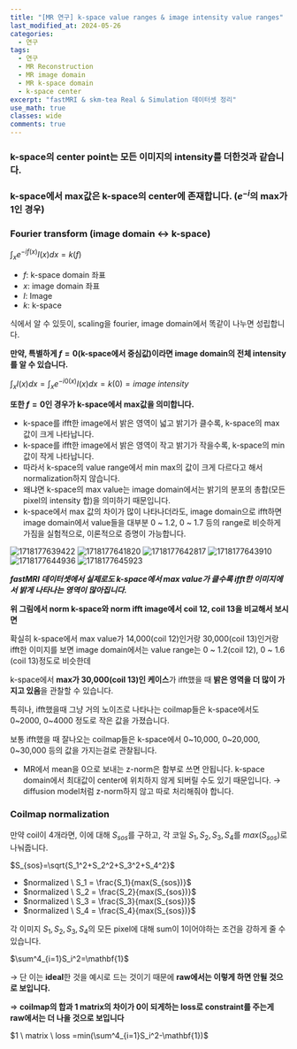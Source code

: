 ```yaml
---
title: "[MR 연구] k-space value ranges & image intensity value ranges"
last_modified_at: 2024-05-26
categories:
  - 연구
tags:
  - 연구
  - MR Reconstruction
  - MR image domain
  - MR k-space domain
  - k-space center
excerpt: "fastMRI & skm-tea Real & Simulation 데이터셋 정리"
use_math: true
classes: wide
comments: true
---
```


### k-space의 center point는 모든 이미지의 intensity를 더한것과 같습니다.

### k-space에서 max값은 k-space의 center에 존재합니다. $(e^{-i}$의 max가 1인 경우)

### Fourier transform (image domain ↔ k-space)

$\int_xe^{-if(x)}I(x)dx =k(f)$

- $f$: k-space domain 좌표
- $x$: image domain 좌표
- $I$: Image
- $k$: k-space

식에서 알 수 있듯이, scaling을 fourier, image domain에서 똑같이 나누면 성립합니다.

**만약, 특별하게 $f=0$(k-space에서 중심값)이라면 image domain의 전체 intensity를 알 수 있습니다.**

$\int_xI(x)dx=\int_xe^{-i0(x)}I(x)dx =k(0)=image \ intensity$

**또한 $f=0$인 경우가 k-space에서 max값을 의미합니다.**

- k-space를 ifft한 image에서 밝은 영역이 넓고 밝기가 클수록, k-space의 max 값이 크게 나타납니다.
- k-space를 ifft한 image에서 밝은 영역이 작고 밝기가 작을수록, k-space의 min 값이 작게 나타납니다.
- 따라서 k-space의 value range에서 min max의 값이 크게 다르다고 해서 normalization하지 않습니다.
- 왜냐면 k-space의 max value는 image domain에서는 밝기의 분포의 총합(모든 pixel의 intensity 합)을 의미하기 때문입니다.
- k-space에서 max 값의 차이가 많이 나타나더라도, image domain으로 ifft하면 image domain에서 value들을 대부분 0 ~ 1.2, 0 ~ 1.7 등의 range로 비슷하게 가짐을 실험적으로, 이론적으로 증명이 가능합니다.

![1718177639422](https://github.com/sandokim/sandokim.github.io/assets/74639652/d5a48b90-9993-4d87-8552-ff15424385bc)
![1718177641820](https://github.com/sandokim/sandokim.github.io/assets/74639652/a2da711e-6096-483f-ac0f-a272996ad976)
![1718177642817](https://github.com/sandokim/sandokim.github.io/assets/74639652/fc2aa2ca-53e1-457e-a2ed-b4a16d8c1753)
![1718177643910](https://github.com/sandokim/sandokim.github.io/assets/74639652/5048d675-5054-4e5b-b1ac-37f8071493cf)
![1718177644936](https://github.com/sandokim/sandokim.github.io/assets/74639652/4f4bbe16-a026-4a8a-a821-ac4d1197a9ec)
![1718177645923](https://github.com/sandokim/sandokim.github.io/assets/74639652/85f9d46c-1ed0-44f0-92af-3ab065fa03dd)

***fastMRI 데이터셋에서 실제로도 k-space에서 max value가 클수록 ifft한 이미지에서 밝게 나타나는 영역이 많아집니다.***

**위 그림에서 norm k-space와 norm ifft image에서 coil 12, coil 13을 비교해서 보시면**

확실히 k-space에서 max value가 14,000(coil 12)인거랑 30,000(coil 13)인거랑 ifft한 이미지를 보면 image domain에서는 value range는 0 ~ 1.2(coil 12), 0 ~ 1.6 (coil 13)정도로 비슷한데

k-space에서 **max가 30,000(coil 13)인 케이스**가 ifft했을 때 **밝은 영역을 더 많이 가지고 있음**을 관찰할 수 있습니다.

특히나, ifft했을때 그냥 거의 노이즈로 나타나는 coilmap들은 k-space에서도 0~2000, 0~4000 정도로 작은 값을 가졌습니다.

보통 ifft했을 때 잘나오는 coilmap들은 k-space에서 0~10,000, 0~20,000, 0~30,000 등의 값을 가지는걸로 관찰됩니다.

- MR에서 mean을 0으로 보내는 z-norm은 함부로 쓰면 안됩니다. k-space domain에서 최대값이 center에 위치하지 않게 되버릴 수도 있기 때문입니다. → diffusion model처럼 z-norm하지 않고 따로 처리해줘야 합니다.

### Coilmap normalization

만약 coil이 4개라면, 이에 대해 $S_{sos}$를 구하고, 각 코일 $S_1, S_2, S_3, S_4$를 $max(S_{sos})$로 나눠줍니다.

$S_{sos}=\sqrt{S_1^2+S_2^2+S_3^2+S_4^2}$

- $normalized \ S_1 = \frac{S_1}{max(S_{sos})}$
- $normalized \ S_2 = \frac{S_2}{max(S_{sos})}$
- $normalized \ S_3 = \frac{S_3}{max(S_{sos})}$
- $normalized \ S_4 = \frac{S_4}{max(S_{sos})}$

각 이미지 $S_1, S_2, S_3, S_4$의 모든 pixel에 대해 sum이 1이어야하는 조건을 강하게 줄 수 있습니다.

$\sum^4_{i=1}S_i^2=\mathbf{1}$

→ 단 이는 **ideal**한 것을 예시로 드는 것이기 때문에 **raw에서는 이렇게 하면 안될 것으로 보입니다.**

⇒ **coilmap의 합과 1 matrix의 차이가 0이 되게하는 loss로 constraint를 주는게 raw에서는 더 나을 것으로 보입니다**

$1 \ matrix \ loss =min(\sum^4_{i=1}S_i^2-\mathbf{1})$
